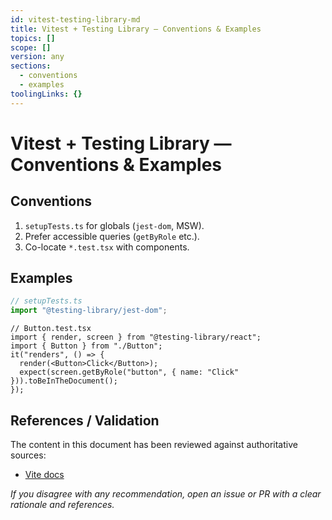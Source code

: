 ```yaml
---
id: vitest-testing-library-md
title: Vitest + Testing Library — Conventions & Examples
topics: []
scope: []
version: any
sections:
  - conventions
  - examples
toolingLinks: {}
---
```

# Vitest + Testing Library — Conventions & Examples

## Conventions
1. `setupTests.ts` for globals (`jest-dom`, MSW).
2. Prefer accessible queries (`getByRole` etc.).
3. Co-locate `*.test.tsx` with components.

## Examples
```ts
// setupTests.ts
import "@testing-library/jest-dom";
```
```tsx
// Button.test.tsx
import { render, screen } from "@testing-library/react";
import { Button } from "./Button";
it("renders", () => {
  render(<Button>Click</Button>);
  expect(screen.getByRole("button", { name: "Click" })).toBeInTheDocument();
});
```

## References / Validation

The content in this document has been reviewed against authoritative sources:
- [Vite docs](https://vitejs.dev/guide/)

_If you disagree with any recommendation, open an issue or PR with a clear rationale and references._

